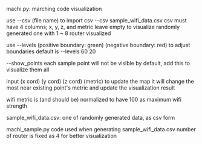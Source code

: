 machi.py: marching code visualization

use --csv (file name) to import csv
--csv sample_wifi_data.csv
csv must have 4 columns; x, y, z, and metric
leave empty to visualize randomly generated one with 1 ~ 8 router visualized

use --levels (positive boundary: green) (negative boundary: red) to adjust boundaries
default is --levels 60 20

--show_points
each sample point will not be visible by default, add this to visualize them all

input (x cord) (y cord) (z cord) (metric) to update the map
it will change the most near existing point's metric and update the visualization result

wifi metric is (and should be) normalized to have 100 as maximum wifi strength

sample_wifi_data.csv: one of randomly generated data, as csv form

machi_sample.py
code used when generating sample_wifi_data.csv
number of router is fixed as 4 for better visualization
